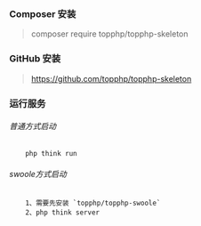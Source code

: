 ### Composer 安装

>composer require topphp/topphp-skeleton

### GitHub 安装

>https://github.com/topphp/topphp-skeleton

### 运行服务
###### 普通方式启动

```
    php think run
```

###### swoole方式启动

```
    1、需要先安装 `topphp/topphp-swoole`
    2、php think server
```